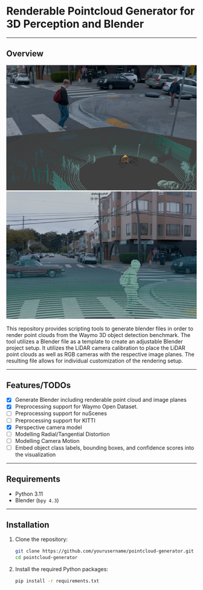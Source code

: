 # Renderable Pointcloud Generator for 3D Perception and Blender

---

## Overview

![Screenshot](./doc/screenshot_sm.png)   ![Example Rendering](./doc/egrendering_sm.png)

This repository provides scripting tools to generate blender files in order to render point clouds from the Waymo 3D object detection benchmark. The tool utilizes a Blender file as a template to create an adjustable Blender project setup.
It utilizes the LiDAR camera calibration to place the LiDAR point clouds as well as RGB cameras with the respective image planes. The resulting file allows for individual customization of the rendering setup. 

---

## Features/TODOs

- [x] Generate Blender including renderable point cloud and image planes 
- [x] Preprocessing support for Waymo Open Dataset.
- [ ] Preprocessing support for nuScenes
- [ ] Preprocessing support for KITTI
- [x] Perspective camera model
- [ ] Modelling Radial/Tangential Distortion
- [ ] Modelling Camera Motion
- [ ] Embed object class labels, bounding boxes, and confidence scores into the visualization
---

## Requirements

- Python 3.11
- Blender (`bpy 4.3`)

---

## Installation

1. Clone the repository:
   ```bash
   git clone https://github.com/yourusername/pointcloud-generator.git
   cd pointcloud-generator

2. Install the required Python packages:
    ```bash
    pip install -r requirements.txt
    ```